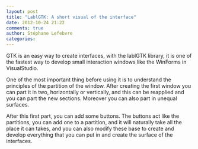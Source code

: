 ```yaml
---
layout: post
title: "LablGTK: A short visual of the interface"
date: 2012-10-24 21:22
comments: true
author: Stéphane Lefebvre
categories: 
---
```


GTK is an easy way to create interfaces, with the lablGTK library, it is one of
the fastest way to develop small interaction windows like the WinForms in
VisualStudio.

One of the most important thing before using it is to understand the principles
of the partition of the window. After creating the first window you can part it
in two, horizontally or vertically, and this can be reapplied and you can part
the new sections. Moreover you can also part in unequal surfaces.

After this first part, you can add some buttons. The buttons act like the
partitions, you can add one to a partition, and it will naturally take all the
place it can takes, and you can also modify these base to create and develop
everything that you can put in and create the surface of the interfaces.

